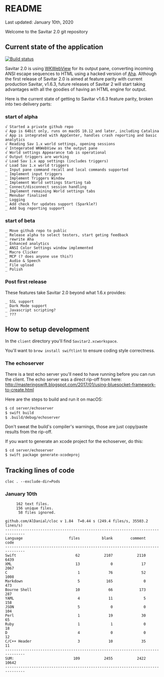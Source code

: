 # README #

Last updated: January 10th, 2020

Welcome to the Savitar 2.0 git repository

## Current state of the application

[![Build status](https://build.appcenter.ms/v0.1/apps/eab29aae-547c-410b-a125-2ac600f31778/branches/master/badge)](https://appcenter.ms)

Savitar 2.0 is using [WKWebView](https://developer.apple.com/documentation/webkit/wkwebview) for its output pane, converting incoming ANSI escape sequences to HTML using a hacked version of [Aha](https://github.com/theZiz/aha). Although the first release of Savitar 2.0 is aimed at feature parity with current production Savitar, v1.6.3, future releases of Savitar 2 will start taking advantages with all the goodies of having an HTML engine for output.

Here is the current state of getting to Savitar v1.6.3 feature parity, broken into two delivery parts:

### start of alpha

```
√ Started a private github repo
√ App is 64bit only, runs on macOS 10.12 and later, including Catalina
√ App is integrated with AppCenter, handles crash reporting and basic analytics
√ Reading Sav 1.x world settings, opening sessions
√ Integerated WKWebView as the output pane
√ World settings Appearance tab is operational
√ Output triggers are working
√ Load Sav 1.x app settings (includes triggers)
√ Load Sav 1.x world triggers
_ Input pane command recall and local commands supported
_ Implement input triggers
_ Implement Triggers Window
_ Implement World settings Starting tab
_ Connect/disconnect session handling
_ Implement remaining World settings tabs
_ Menubar finalized
_ Logging
_ Add check for updates support (Sparkle?)
_ Add bug reporting support
```

### start of beta

```
_ Move github repo to public
_ Release alpha to select testers, start geting feedback
_ rewrite Aha
_ Enhanced analytics
_ ANSI Color Settings window implemented
_ Macro Clicker
_ MCP (? does anyone use this?)
_ Audio & Speech
_ File upload
_ Polish
```

### Post first release

These features take Savitar 2.0 beyond what 1.6.x provides:

```
_ SSL support
_ Dark Mode support
_ Javascript scripting?
_ ???
```

## How to setup development ##

In the `client` directory you'll find `Savitar2.xcworkspace`. 

You'll want to `brew install swiftlint` to ensure coding style correctness.

### The echoserver

There is a test echo server you'll need to have running before you can run the client. The echo server was a direct rip-off from here:
http://masteringswift.blogspot.com/2017/01/using-bluesocket-framework-to-create.html

Here are the steps to build and run it on macOS:

```bash
$ cd server/echoserver
$ swift build
$ .build/debug/echoserver
```

Don't sweat the build's compiler's warnings, those are just copy/paste results from the rip-off.

If you want to generate an xcode project for the echoserver, do this:

```bash
$ cd server/echoserver
$ swift package generate-xcodeproj
```


## Tracking lines of code

`cloc . --exclude-dir=Pods`

### January 10th

```
     162 text files.
     156 unique files.                                          
      58 files ignored.

github.com/AlDanial/cloc v 1.84  T=0.44 s (249.4 files/s, 35503.2 lines/s)
-------------------------------------------------------------------------------
Language                     files          blank        comment           code
-------------------------------------------------------------------------------
Swift                           62           2107           2110           6439
XML                             13              0             17           2067
C                                1             76             52           1008
Markdown                         5            165              0            473
Bourne Shell                    10             66            173            287
YAML                             4             11              5            158
JSON                             5              0              0            104
Perl                             1             19             30             65
Ruby                             1              1              0             18
D                                4              0              0             12
C/C++ Header                     3             10             35             11
-------------------------------------------------------------------------------
SUM:                           109           2455           2422          10642
-------------------------------------------------------------------------------
```
